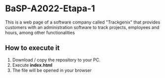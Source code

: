 # BaSP-A2022-Etapa-1

This is a web page of a software company called "Trackgenix" that provides customers with an administration software to track projects, employees and hours, among other functionalities

## How to execute it

1. Download / copy the repository to your PC.
2. Execute **index.html**
3. The file will be opened in your browser